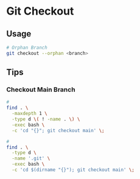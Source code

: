 # Git Checkout

## Usage

```sh
# Orphan Branch
git checkout --orphan <branch>
```

## Tips

### Checkout Main Branch

```sh
#
find . \
  -maxdepth 1 \
  -type d \( ! -name . \) \
  -exec bash \
  -c 'cd "{}"; git checkout main' \;

#
find . \
  -type d \
  -name '.git' \
  -exec bash \
  -c 'cd $(dirname "{}"); git checkout main' \;
```
